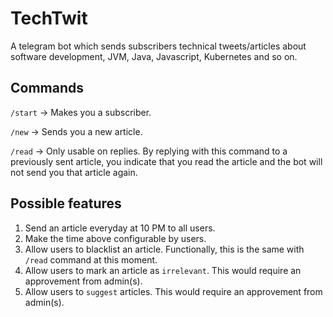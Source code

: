 # TechTwit
A telegram bot which sends subscribers technical tweets/articles about software development, JVM, Java, Javascript, Kubernetes and so on.

## Commands
`/start` -> Makes you a subscriber.

`/new` -> Sends you a new article.

`/read` -> Only usable on replies. By replying with this command to a previously sent article, you indicate that you read the article and the bot will not send you that article again.

## Possible features
1) Send an article everyday at 10 PM to all users.
2) Make the time above configurable by users.
3) Allow users to blacklist an article. Functionally, this is the same with `/read` command at this moment.
4) Allow users to mark an article as `irrelevant`. This would require an approvement from admin(s).
5) Allow users to `suggest` articles. This would require an approvement from admin(s).
